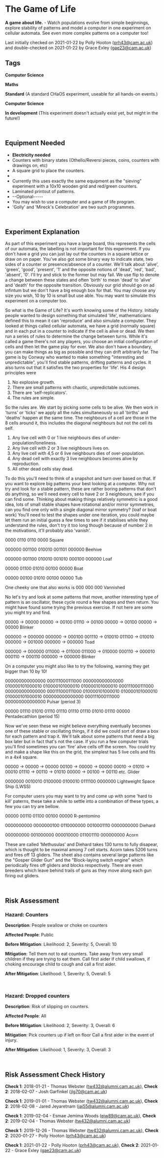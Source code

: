# The Game of Life

**A game about life.** - Watch populations evolve from simple beginnings, explore stability of patterns and model a computer in one experiment on cellular automata. See even more complex patterns on a computer too!

Last initially checked on 2021-01-22 by Polly Hooton (prh43@cam.ac.uk) and double-checked on 2021-01-22 by Grace Exley (gae23@cam.ac.uk)

## Tags
<!--- Start Tags (DO NOT REMOVE THIS COMMENT) --->

**Computer Science**

**Maths**

**Standard** (A standard CHaOS experiment, useable for all hands-on events.)

**Computer Science**

**In development** (This experiment doesn't actually exist yet, but might in the future!)
<!--- End Tags (DO NOT REMOVE THIS COMMENT) --->

<br/>

## Equipment Needed 
- **Electricity needed**
- Counters with binary states (Othello/Reversi pieces, coins, counters with drawings on, etc)
- A square grid to place the counters.
- 
- Currently this uses exactly the same equipment as the "sieving" experiment with a 10x10 wooden grid and red/green counters.
- Laminated printout of patterns.
- --Optional-----
- You may wish to use a computer and a game of life program.
- 'Golly' and 'Mireck's Celebration' are two such programmes.

<br/>

## Experiment Explanation 

As part of this experiment you have a large board, this represents the cells of our automata, the labelling is not important for this experiment. If you don't have a grid you can just lay out the counters in a square lattice or draw on on paper. You've also got some binary way to indicate state, two sides of a counter or presence/absence of a counter. We'll talk about 'alive', 'green', 'good', 'present', '1' and the opposite notions of 'dead', 'red', 'bad', 'absent', '0'. I'll try and stick to the former but may fail. We use flip to denote a change between these states and often 'birth' to mean 'dead' to 'alive' and 'death' for the opposite transition. Obviously our grid should go on ad infintum but we don't have a big enough box for that. You may choose any size you wish, 10 by 10 is small but use able. You may want to simulate this experiment on a computer too.

So what is the Game of Life? 
It's worth knowing some of the History. Initially people wanted to design something that simulated 'life', mathematicians defined this to mean it can 'reproduce' and also simulate a computer.
They looked at things called cellular automata, we have a grid (normally square) and in each put in a counter to indicate if the cell is alive or dead. We then run a series of rules to determine the change between turns.
While it's called a game there's not any players, you choose an initial configuration of cells and then let the game play for ever. We also don't have a boundary, you can make things as big as possible and they can drift arbitrarily far.
The game is by Conway who wanted to make something "interesting and unpredictable", you'll find stable patterns, drifting patterns and cycles. It also turns out that it satisfies the two properties for 'life'. His 4 design principles were
1. No explosive growth.
2. There are small patterns with chaotic, unpredictable outcomes.
3. There are 'self-replicators'.
4. The rules are simple.

So the rules are. We start by picking some cells to be alive. We then work in 'turns' or 'ticks' we apply all the rules simultaneously so all 'births' and 'deaths' happen at the same time. The neighbours of a cell are those in the 8 cells around it, this includes the diagonal neighbours but not the cell its self.
1. Any live cell with 0 or 1 live neighbours dies of under-population/loneliness. 
2. Any live cell with 2 or 3 live neighbours lives on.
3. Any live cell with 4,5 or 6 live neighbours dies of over-population.
4. Any dead cell with exactly 3 live neighbours becomes alive by reproduction.
5. All other dead cells stay dead.

To do this you'll need to think of a snapshot and turn over based on that. If you want to explore big patterns your best looking at a computer.
Why not try and look for a stable pattern, these are rather boring patterns that don't do anything, so we'll need every cell to have 2 or 3 neighbours, see if you can find some. Thinking about making things relatively symmetric is a good idea, lots of small stable shapes have rotational and/or mirror symmetries, can you find one only with a single diagonal mirror symmetry? (loaf or boat work) You'll need to test the shapes under one iteration, you could maybe let them run an initial guess a few times to see if it stabilises while they understand the rules, don't try it too long though because of number 2 in the motivations, it'll probably also 'vanish'.

0000
0110
0110
0000
Square

000000
001100
010010
001101
000000
Beehive

000000
001100
010010
001010
000100
000000
Loaf

00000
01100
01010
00100
00000
Boat

00000
00100
01010
00100
00000
Tub

One cheeky one that also works is
000
000
000
Vannished

No let's try and look at some patterns that move, another interesting type of pattern is an oscillator, these cycle round a few shapes and then return. You might have found some trying the previous exercise. If not here are some you might try and find.

00000 -> 00000
00000 -> 00100
01110 -> 00100
00000 -> 00100
00000 -> 00000
Blinker

000000 -> 000000
000000 -> 000100
001110 -> 010010
011100 -> 010010
000000 -> 001000
000000 -> 000000
Toad

000000 -> 000000
011000 -> 011000
011000 -> 010000
000110 -> 000010
000110 -> 000110
000000 -> 000000
Blinker

On a computer you might also like to try the following, warning they get bigger than 10 by 10!

000000000000000
000111000111000
000000000000000
010000101000010
010000101000010
010000101000010
000111000111000
000000000000000
000111000111000
010000101000010
010000101000010
010000101000010
000000000000000
000111000111000
000000000000000
Pulsar (period 3)

00000
01110
01010
01110
01110
01110
01110
01010
01110
00000
Pentadecathlon (period 15)

Now we've seen these we might believe everything eventually becomes one of these stable or oscillating things, if it did we could sort of draw a box for each pattern and trap it. We'll talk about some patterns that need a big box later but in fact that's not the case. If you run a few computer trials you'll find sometimes you can 'fire' alive cells off the screen. You could try and make a shape like this on the grid, the simplest has 5 live cells and fits in a 4x4 square. 

00000 -> 00000 -> 00000
00100 -> 00000 -> 00000
00010 -> 01010 -> 00010
01110 -> 00110 -> 01010
00000 -> 00100 -> 00110 etc.
Glider

0000000
0010010
0100000
0100010
0111100
0000000
Lightweight Space Ship (LWSS)

For computer users you may want to try and come up with some 'hard to kill' paterns, these take a while to settle into a combination of these types, a few you can try are bellow.

00000
00110
01100
00100
00000
R-pentomino

0000000000
0000000100
0110000000
0010001110
0000000000
Diehard

000000000
001000000
000010000
011001110
000000000
Acorn

These are called 'Methusulas' and Diehard takes 130 turns to fully disapear, which is thought to be maximal among 7 cell starts. Acorn takes 5206 turns and fires off 13 gliders.
The sheet also contains several large patterns like the "Gosper Glider Gun" and the "Block-laying switch engine" which periodically fires off gliders and blocks respectively. There are even breeders which leave behind trails of guns as they move along each gun firing out gliders. 


<br/>

## Risk Assessment

### **Hazard**: Counters

**Description**: People swallow or choke on counters

**Affected People**: Public

**Before Mitigation**: Likelihood: 2, Severity: 5, Overall: 10

**Mitigation**: Tell them not to eat counters. Take away from very small children if they are trying to eat them.
Call first aider if child swallows, if choking encourage child to cough and call a first aider.

**After Mitigation**: Likelihood: 1, Severity: 5, Overall: 5

<br/>

### **Hazard**: Dropped counters

**Description**: Risk of slipping on counters.

**Affected People**: All

**Before Mitigation**: Likelihood: 2, Severity: 3, Overall: 6

**Mitigation**: Pick counters up if left on floor
Call a first aider in the event of injury.

**After Mitigation**: Likelihood: 1, Severity: 3, Overall: 3

<br/>

## Risk Assessment Check History 

**Check 1**: 2018-01-21 - Thomas Webster (tw432@alumni.cam.ac.uk), **Check 2**: 2018-02-07 - Josh Garfinkel (jlg70@cam.ac.uk)

**Check 1**: 2019-01-01 - Thomas Webster (tw432@alumni.cam.ac.uk), **Check 2**: 2018-02-08 - Jared Jeyaretnam (jaj55@alumni.cam.ac.uk)

**Check 1**: 2019-02-04 - Esmae Jemima Woods (ejw89@cam.ac.uk), **Check 2**: 2019-02-04 - Thomas Webster (tw432@alumni.cam.ac.uk)

**Check 1**: 2019-12-26 - Thomas Webster (tw432@alumni.cam.ac.uk), **Check 2**: 2020-01-27 - Polly Hooton (prh43@cam.ac.uk)

**Check 1**: 2021-01-22 - Polly Hooton (prh43@cam.ac.uk), **Check 2**: 2021-01-22 - Grace Exley (gae23@cam.ac.uk)